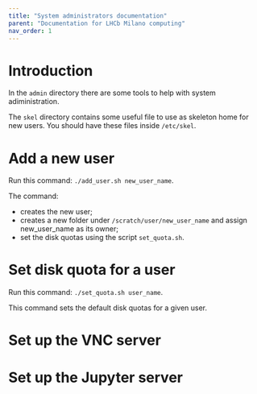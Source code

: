 ```yaml
---
title: "System administrators documentation"
parent: "Documentation for LHCb Milano computing"
nav_order: 1
---
```


# Introduction
In the `admin` directory there are some tools to help with system adiministration.

The `skel` directory contains some useful file to use as skeleton home for new users. You should have these files inside `/etc/skel`.

# Add a new user
Run this command: `./add_user.sh new_user_name`.

The command:
- creates the new user;
- creates a new folder under `/scratch/user/new_user_name` and assign new_user_name as its owner;
- set the disk quotas using the script `set_quota.sh`.

# Set disk quota for a user
Run this command: `./set_quota.sh user_name`.

This command sets the default disk quotas for a given user.

# Set up the VNC server

# Set up the Jupyter server
